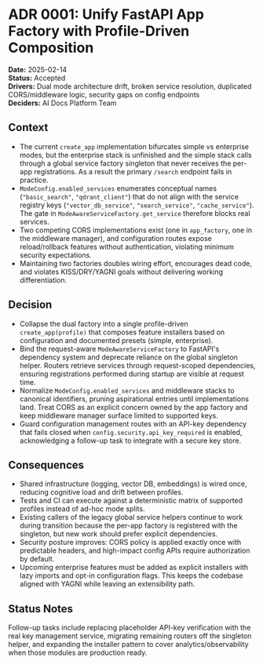 # ADR 0001: Unify FastAPI App Factory with Profile-Driven Composition

**Date:** 2025-02-14  
**Status:** Accepted  
**Drivers:** Dual mode architecture drift, broken service resolution, duplicated CORS/middleware logic, security gaps on config endpoints  
**Deciders:** AI Docs Platform Team

## Context

- The current `create_app` implementation bifurcates simple vs enterprise modes, but the enterprise stack is unfinished and the simple stack calls through a global service factory singleton that never receives the per-app registrations. As a result the primary `/search` endpoint fails in practice.
- `ModeConfig.enabled_services` enumerates conceptual names (`"basic_search"`, `"qdrant_client"`) that do not align with the service registry keys (`"vector_db_service"`, `"search_service"`, `"cache_service"`). The gate in `ModeAwareServiceFactory.get_service` therefore blocks real services.
- Two competing CORS implementations exist (one in `app_factory`, one in the middleware manager), and configuration routes expose reload/rollback features without authentication, violating minimum security expectations.
- Maintaining two factories doubles wiring effort, encourages dead code, and violates KISS/DRY/YAGNI goals without delivering working differentiation.

## Decision

- Collapse the dual factory into a single profile-driven `create_app(profile)` that composes feature installers based on configuration and documented presets (simple, enterprise).
- Bind the request-aware `ModeAwareServiceFactory` to FastAPI's dependency system and deprecate reliance on the global singleton helper. Routers retrieve services through request-scoped dependencies, ensuring registrations performed during startup are visible at request time.
- Normalize `ModeConfig.enabled_services` and middleware stacks to canonical identifiers, pruning aspirational entries until implementations land. Treat CORS as an explicit concern owned by the app factory and keep middleware manager surface limited to supported keys.
- Guard configuration management routes with an API-key dependency that fails closed when `config.security.api_key_required` is enabled, acknowledging a follow-up task to integrate with a secure key store.

## Consequences

- Shared infrastructure (logging, vector DB, embeddings) is wired once, reducing cognitive load and drift between profiles.
- Tests and CI can execute against a deterministic matrix of supported profiles instead of ad-hoc mode splits.
- Existing callers of the legacy global service helpers continue to work during transition because the per-app factory is registered with the singleton, but new work should prefer explicit dependencies.
- Security posture improves: CORS policy is applied exactly once with predictable headers, and high-impact config APIs require authorization by default.
- Upcoming enterprise features must be added as explicit installers with lazy imports and opt-in configuration flags. This keeps the codebase aligned with YAGNI while leaving an extensibility path.

## Status Notes

Follow-up tasks include replacing placeholder API-key verification with the real key management service, migrating remaining routers off the singleton helper, and expanding the installer pattern to cover analytics/observability when those modules are production ready.
